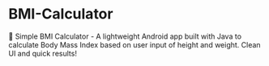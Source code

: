 # BMI-Calculator
🧮 Simple BMI Calculator - A lightweight Android app built with Java to calculate Body Mass Index based on user input of height and weight. Clean UI and quick results!
